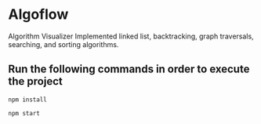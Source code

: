 # Algoflow
Algorithm Visualizer
Implemented linked list, backtracking, graph traversals, searching, and sorting algorithms.

## Run the following commands in order to execute the project
```
npm install

```


```
npm start

```